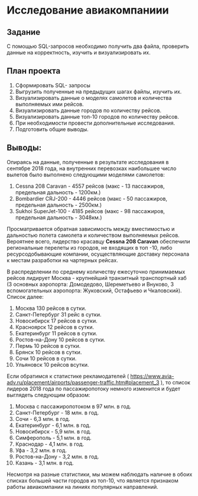 # Исследование авиакомпаниии

Задание
 --------

С помощью SQL-запросов необходимо получить два файла,  проверить данные на корректность, изучить и визуализировать их.

План проекта
-------

  1. Сформировать SQL- запросы
   2. Выгрузить полученные на предыдущих шагах файлы, изучить их.
   3. Визуализировать данные о моделях самолетов и количества выполняемых ими рейсов.
   4. Визуализировать данные городов по количеству рейсов.
   5. Визуализировать данные топ-10 городов по количеству рейсов.
   6. При необходимости провести дополнительные исследования.
   7. Подготовить общие выводы.
 
## Выводы:

Опираясь на данные, полученные в результате исследования в сентябре 2018 года, на внутренних перевозках наибольшее число вылетов было выполнено следующими моделями самолетов:

1. Cessna 208 Caravan - 4557 рейсов (макс - 13 пассажиров, предельная дальность - 1200км.)
2. Bombardier CRJ-200 - 4446 рейсов (макс - 50 пассажиров, предельная дальность - 2500км.)
3. Sukhoi SuperJet-100 - 4185 рейсов (макс - 98 пассажиров, предельная дальность - 3048км.)

Просматривается обратная зависимость между вместимостью  и дальностью полета самолета и количеством выполняемых рейсов. Вероятнее всего, лидерство красавцу **Cessna 208 Caravan** обеспечили региональные перелеты из городов, не входящих в топ -10,  либо ресурсодобывающие компании, осуществляющие доставку персонала к местам разработки на чартерных рейсах.

В распределении по среднему количеству ежесуточно принимаемых рейсов лидирует Москва - крупнейший транзитный транспортный хаб (3 основных аэропорта: Домодедово, Шереметьево и Внуково, 3 вспомогательных аэропорта: Жуковский, Остафьево и Чкаловский). Список далее:

1.  Москва 	130 рейсов в сутки.
2. 	Санкт-Петербург 	31 	рейс в сутки.
3. 	Новосибирск 	17 	рейсов в сутки.
4. 	Красноярск 	12 	рейсов в сутки.
5. 	Екатеринбург 	11 рейсов в сутки.
6. 	Ростов-на-Дону 	10 рейсов в сутки.
7. 	Пермь 	10 рейсов в сутки.
8. 	Брянск 	10 рейсов в сутки.
9. 	Сочи 	10 рейсов в сутки.
10.	Ульяновск 	10 	рейсов всутки.


Если обратимся к статистике рекламодателей ( https://www.avia-adv.ru/placement/airports/passenger-traffic.htm#placement_3 ), то список лидеров 2018 года по пассажиропотоку немного изменится и будет выглядеть следующим образом:
1. Москва с пассажиропотоком в 97 млн. в год.
2. Санкт-Петербург - 18 млн. в год.
3. Сочи - 6,3 млн. в год.
4. Екатеринбург - 6,1 млн. в год.
5. Новосибирск - 5,9 млн. в год.
6. Симферополь - 5,1 млн. в год.
7. Краснодар - 4,1 млн. в год.
8. Уфа - 3,2 млн. в год. 
9. Ростов-на-Дону - 3,2 млн. в год.
10. Казань - 3,1 млн. в год.

Несмотря на разные статистики, мы можем наблюдать наличие в обоих списках большей части городов из топ-10, что является признаком работы авиакомпании на линиях популярных направлений.
